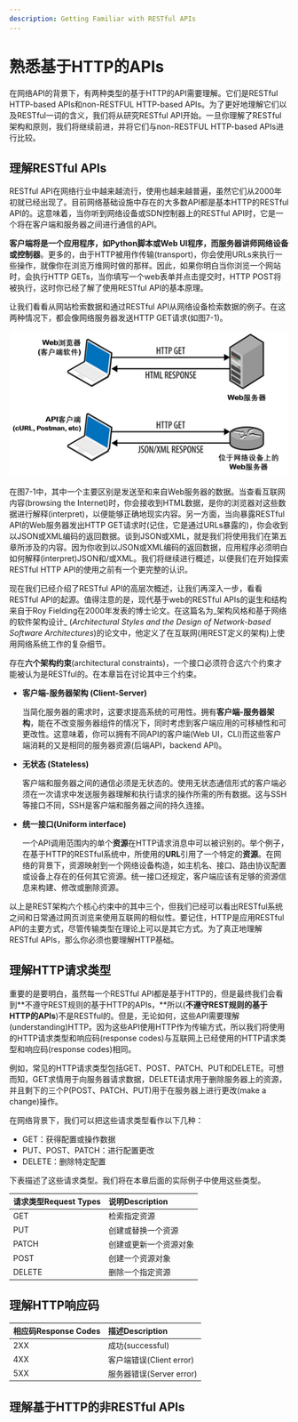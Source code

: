 ```yaml
---
description: Getting Familiar with RESTful APIs
---
```


# 熟悉基于HTTP的APIs

在网络API的背景下，有两种类型的基于HTTP的API需要理解。它们是RESTful HTTP-based APIs和non-RESTFUL HTTP-based APIs。为了更好地理解它们以及RESTful一词的含义，我们将从研究RESTful API开始。一旦你理解了RESTful架构和原则，我们将继续前进，并将它们与non-RESTFUL HTTP-based APIs进行比较。

## 理解RESTful APIs

RESTful API在网络行业中越来越流行，使用也越来越普遍，虽然它们从2000年初就已经出现了。目前网络基础设施中存在的大多数API都是基本HTTP的RESTful API的。这意味着，当你听到网络设备或SDN控制器上的RESTful API时，它是一个将在客户端和服务器之间进行通信的API。

**客户端将是一个应用程序，如Python脚本或Web UI程序，而服务器讲师网络设备或控制器**。更多的，由于HTTP被用作传输\(transport\)，你会使用URLs来执行一些操作，就像你在浏览万维网时做的那样。因此，如果你明白当你浏览一个网站时，会执行HTTP GETs，当你填写一个web表单并点击提交时，HTTP POST将被执行，这时你已经了解了使用RESTful API的基本原理。

让我们看看从网站检索数据和通过RESTful API从网络设备检索数据的例子。在这两种情况下，都会像网络服务器发送HTTP GET请求\(如图7-1\)。

![&#x56FE;7-1 &#x89C2;&#x5BDF;HTTP GET&#x54CD;&#x5E94;&#x6765;&#x7406;&#x89E3;REST](../../../.gitbook/assets/image%20%281%29.png)

在图7-1中，其中一个主要区别是发送至和来自Web服务器的数据。当查看互联网内容\(browsing the Internet\)时，你会接收到HTML数据，是你的浏览器对这些数据进行解释\(interpret\)，以便能够正确地现实内容。另一方面，当向暴露RESTful API的Web服务器发出HTTP GET请求时\(记住，它是通过URLs暴露的\)，你会收到以JSON或XML编码的返回数据。谈到JSON或XML，就是我们将使用我们在第五章所涉及的内容。因为你收到以JSON或XML编码的返回数据，应用程序必须明白如何解释\(interpret\)JSON和/或XML。我们将继续进行概述，以便我们在开始探索RESTful HTTP API的使用之前有一个更完整的认识。

现在我们已经介绍了RESTful API的高层次概述，让我们再深入一步，看看RESTful API的起源。值得注意的是，现代基于web的RESTful APIs的诞生和结构来自于Roy Fielding在2000年发表的博士论文。在这篇名为_架构风格和基于网络的软件架构设计_ \(_Architectural Styles and the Design of Network-based Software Architectures_\)的论文中，他定义了在互联网\(用REST定义的架构\)上使用网络系统工作的复杂细节。

存在**六个架构约束**\(architectural constraints\)，一个接口必须符合这六个约束才能被认为是RESTful的。在本章旨在讨论其中三个约束。

* **客户端-服务器架构 \(Client-Server\)**

  当简化服务器的需求时，这要求提高系统的可用性。拥有**客户端-服务器架构**，能在不改变服务器组件的情况下，同时考虑到客户端应用的可移植性和可更改性。这意味着，你可以拥有不同API的客户端\(Web UI，CLI\)而这些客户端消耗的又是相同的服务器资源\(后端API，backend API\)。

* **无状态 \(Stateless\)**

  客户端和服务器之间的通信必须是无状态的。使用无状态通信形式的客户端必须在一次请求中发送服务器理解和执行请求的操作所需的所有数据。这与SSH等接口不同，SSH是客户端和服务器之间的持久连接。

* **统一接口\(Uniform interface\)**

  一个API调用范围内的单个**资源**在HTTP请求消息中可以被识别的。举个例子，在基于HTTP的RESTful系统中，所使用的**URL**引用了一个特定的**资源**。在网络的背景下，资源映射到一个网络设备构造，如主机名、接口、路由协议配置或设备上存在的任何其它资源。统一接口还规定，客户端应该有足够的资源信息来构建、修改或删除资源。

以上是REST架构六个核心约束中的其中三个，但我们已经可以看出RESTful系统之间和日常通过网页浏览来使用互联网的相似性。要记住，HTTP是应用RESTful API的主要方式，尽管传输类型在理论上可以是其它方式。为了真正地理解RESTful APIs，那么你必须也要理解HTTP基础。

## 理解HTTP请求类型

重要的是要明白，虽然每一个RESTful API都是基于HTTP的，但是最终我们会看到\*\*不遵守REST规则的基于HTTP的APIs，\*\*所以\(**不遵守REST规则的基于HTTP的APIs**\)不是RESTful的。但是，无论如何，这些API需要理解\(understanding\)HTTP。因为这些API使用HTTP作为传输方式，所以我们将使用的HTTP请求类型和响应码\(response codes\)与互联网上已经使用的HTTP请求类型和响应码\(response codes\)相同。

例如，常见的HTTP请求类型包括GET、POST、PATCH、PUT和DELETE。可想而知，GET求情用于向服务器请求数据，DELETE请求用于删除服务器上的资源，并且剩下的三个P\(POST、PATCH、PUT\)用于在服务器上进行更改\(make a change\)操作。

在网络背景下，我们可以把这些请求类型看作以下几种：

* GET：获得配置或操作数据
* PUT、POST、PATCH：进行配置更改
* DELETE：删除特定配置

下表描述了这些请求类型。我们将在本章后面的实际例子中使用这些类型。

| 请求类型Request Types | 说明Description |
| :--- | :--- |
| GET | 检索指定资源 |
| PUT | 创建或替换一个资源 |
| PATCH | 创建或更新一个资源对象 |
| POST | 创建一个资源对象 |
| DELETE | 删除一个指定资源 |

## 理解HTTP响应码



| 相应码Response Codes | 描述Description |
| :--- | :--- |
| 2XX | 成功\(successful\) |
| 4XX | 客户端错误\(Client error\) |
| 5XX | 服务器错误\(Server error\) |



## 理解基于HTTP的非RESTful APIs















